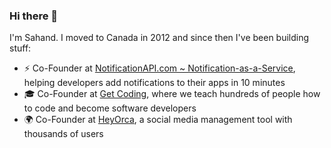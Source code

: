 ### Hi there 👋

I'm Sahand. I moved to Canada in 2012 and since then I've been building stuff:

- ⚡ Co-Founder at [NotificationAPI.com ~ Notification-as-a-Service](https://www.notificationapi.com/), helping developers add notifications to their apps in 10 minutes
- 🎓 Co-Founder at [Get Coding](https://www.get-coding.ca/), where we teach hundreds of people how to code and become software developers
- 🌍 Co-Founder at [HeyOrca](https://heyorca.com/), a social media management tool with thousands of users
